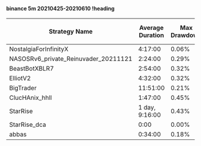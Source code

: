 #### binance 5m 20210425-20210610 !heading
| Strategy Name                        | Average Duration | Max Drawdown | Average Profit | Cum Profit | Tot Profit USDT | Trade Count | Win Rate |
| ------------------------------------ | ---------------- | ------------ | -------------- | ---------- | --------------- | ----------- | -------- |
| NostalgiaForInfinityX                | 4:17:00          | 0.06%        | 2.44%          | 645.09%    | 122.59          | 264         | 99.24%   |
| NASOSRv6_private_Reinuvader_20211121 | 2:24:00          | 0.29%        | 0.81%          | 405.01%    | 96.63           | 498         | 87.95%   |
| BeastBotXBLR7                        | 2:54:00          | 0.32%        | 0.36%          | 141.38%    | 24.13           | 398         | 65.83%   |
| ElliotV2                             | 4:32:00          | 0.32%        | 0.88%          | 640.27%    | 211.59          | 729         | 85.32%   |
| BigTrader                            | 11:51:00         | 0.21%        | 1.43%          | 173.62%    | 45.18           | 121         | 94.21%   |
| ClucHAnix_hhll                       | 1:47:00          | 0.45%        | 0.39%          | 369.80%    | 94.72           | 954         | 86.16%   |
| StarRise                             | 1 day, 9:16:00   | 0.43%        | -0.36%         | -50.65%    | -19.05          | 142         | 96.48%   |
| StarRise_dca                         | 0:00             | 0.00%        | 0.00%          | 0.00%      | 0               | 0           | NaN%     |
| abbas                                | 0:34:00          | 0.18%        | 0.31%          | 1270.90%   | 1026.32         | 4070        | 81.11%   |